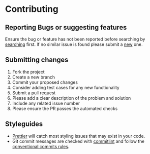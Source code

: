 # Contributing

## Reporting Bugs or suggesting features

Ensure the bug or feature has not been reported before searching by [searching](https://github.com/fernandopasik/github/issues) first. If no similar issue is found please submit a [new](https://github.com/fernandopasik/github/issues/new/choose) one.

## Submitting changes

1. Fork the project
2. Create a new branch
3. Commit your proposed changes
4. Consider adding test cases for any new functionality
5. Submit a pull request
6. Please add a clear description of the problem and solution
7. Include any related issue number
8. Please ensure the PR passes the automated checks

## Styleguides

- [Prettier](https://prettier.io) will catch most styling issues that may exist in your code.
- Git commit messages are checked with [commitlint](https://github.com/marionebl/commitlint) and follow the [conventional commits rules](https://github.com/marionebl/commitlint/tree/master/@commitlint/config-conventional#rules).
